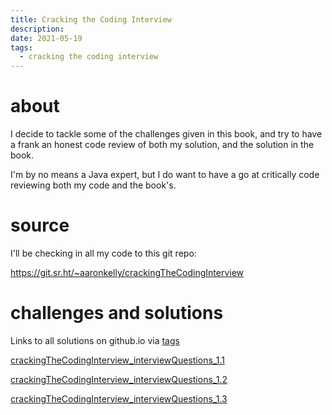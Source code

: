 ```yaml
---
title: Cracking the Coding Interview
description:
date: 2021-05-19
tags:
  - cracking the coding interview
---
```


# about
I decide to tackle some of the challenges given in this book, and try to have a frank an honest code review of both my solution, and the solution in the book.

I'm by no means a Java expert, but I do want to have a go at critically code reviewing both my code and the book's.

# source
I'll be checking in all my code to this git repo:

https://git.sr.ht/~aaronkelly/crackingTheCodingInterview

# challenges and solutions

Links to all solutions on github.io via [tags](https://aaronpkelly.github.io/Tags.html#cracking-the-coding-interview)

[crackingTheCodingInterview_interviewQuestions_1.1](crackingTheCodingInterview_interviewQuestions_1.1.md)

[crackingTheCodingInterview_interviewQuestions_1.2](crackingTheCodingInterview_interviewQuestions_1.2.md)

[crackingTheCodingInterview_interviewQuestions_1.3](crackingTheCodingInterview_interviewQuestions_1.3.md)